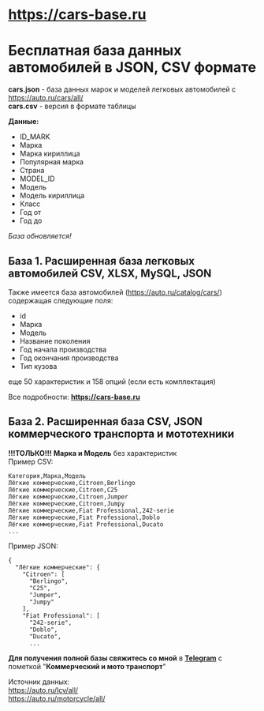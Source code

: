 # https://cars-base.ru
# Бесплатная база данных автомобилей в JSON, CSV формате
**cars.json** - база данных марок и моделей легковых автомобилей с https://auto.ru/cars/all/  
**cars.csv** - версия в формате таблицы 

**Данные:**
- ID_MARK
- Марка
- Марка кириллица
- Популярная марка
- Страна
- MODEL_ID
- Модель
- Модель кириллица
- Класс
- Год от
- Год до


_База обновляется!_
## База 1. Расширенная база легковых автомобилей CSV, XLSX, MySQL, JSON
Также имеется база автомобилей (https://auto.ru/catalog/cars/) содержащая следующие поля:
- id
- Марка
- Модель
- Название поколения
- Год начала производства
- Год окончания производства
- Тип кузова

еще 50 характеристик и 158 опций (если есть комплектация)

Все подробности: **https://cars-base.ru**

## База 2. Расширенная база CSV, JSON коммерческого транспорта и мототехники
**!!!ТОЛЬКО!!!** **Марка и Модель** без характеристик  
Пример CSV:
```
Категория,Марка,Модель
Лёгкие коммерческие,Citroen,Berlingo
Лёгкие коммерческие,Citroen,C25
Лёгкие коммерческие,Citroen,Jumper
Лёгкие коммерческие,Citroen,Jumpy
Лёгкие коммерческие,Fiat Professional,242-serie
Лёгкие коммерческие,Fiat Professional,Doblo
Лёгкие коммерческие,Fiat Professional,Ducato
...
```
Пример JSON:
```
{
  "Лёгкие коммерческие": {
    "Citroen": [
      "Berlingo",
      "C25",
      "Jumper",
      "Jumpy"
    ],
    "Fiat Professional": [
      "242-serie",
      "Doblo",
      "Ducato",
      ...
```
**Для получения полной базы свяжитесь со мной** в **[Telegram](https://t.me/gulpsun9)**
с пометкой "**Коммерческий и мото транспорт**"

Источник данных:  
https://auto.ru/lcv/all/  
https://auto.ru/motorcycle/all/
